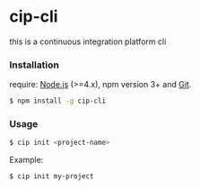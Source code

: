 # cip-cli
this is a continuous integration platform cli

### Installation

require: [Node.js](https://nodejs.org/en/) (>=4.x), npm version 3+ and [Git](https://git-scm.com/).

``` bash
$ npm install -g cip-cli
```

### Usage

``` bash
$ cip init <project-name>
```

Example:

``` bash
$ cip init my-project
```